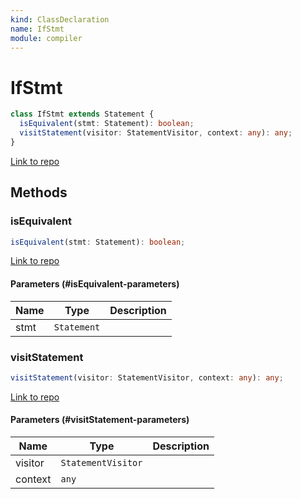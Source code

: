```yaml
---
kind: ClassDeclaration
name: IfStmt
module: compiler
---
```


# IfStmt

```ts
class IfStmt extends Statement {
  isEquivalent(stmt: Statement): boolean;
  visitStatement(visitor: StatementVisitor, context: any): any;
}
```

[Link to repo](https://github.com/timdeschryver/angular/blob/master/packages/compiler/src/output/output_ast.ts#L1092-L1106)

## Methods

### isEquivalent

```ts
isEquivalent(stmt: Statement): boolean;
```

[Link to repo](https://github.com/timdeschryver/angular/blob/master/packages/compiler/src/output/output_ast.ts#L1098-L1102)

#### Parameters (#isEquivalent-parameters)

| Name | Type        | Description |
| ---- | ----------- | ----------- |
| stmt | `Statement` |             |

### visitStatement

```ts
visitStatement(visitor: StatementVisitor, context: any): any;
```

[Link to repo](https://github.com/timdeschryver/angular/blob/master/packages/compiler/src/output/output_ast.ts#L1103-L1105)

#### Parameters (#visitStatement-parameters)

| Name    | Type               | Description |
| ------- | ------------------ | ----------- |
| visitor | `StatementVisitor` |             |
| context | `any`              |             |
